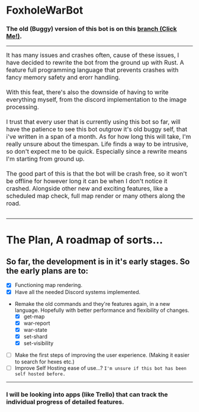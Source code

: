 # FoxholeWarBot

### The old (Buggy) version of this bot is on this [branch (Click Me!)](http://156.67.30.147:3000/Saniee/FoxholeWarBot/src/branch/old-version/). <br>

---

<font size="3">
It has many issues and crashes often, cause of these issues, I have decided to rewrite the bot from the ground up with Rust.
A feature full programming language that prevents crashes with fancy memory safety and erorr handling. <br><br>
With this feat, there's also the downside of having to write everything myself, from the discord implementation to the image processing. <br><br>
I trust that every user that is currently using this bot so far, will have the patience to see this bot outgrow it's old buggy self, that i've written in a span of a month.
As for how long this will take, I'm really unsure about the timespan. Life finds a way to be intrusive, so don't expect me to be quick. Especially since a rewrite means I'm starting from ground up.<br><br>
The good part of this is that the bot will be crash free, so it won't be offline for however long it can be when I don't notice it crashed. Alongside other new and exciting features, like a scheduled map check, full map render or many others along the road.
</font>
<br><br>

---

# The Plan, A roadmap of sorts...

## So far, the development is in it's early stages. So the early plans are to:

- [x] Functioning map rendering.
- [x] Have all the needed Discord systems implemented.
- Remake the old commands and they're features again, in a new language. Hopefully with better performance and flexibility of changes.
  - [x] get-map
  - [x] war-report
  - [x] war-state
  - [x] set-shard
  - [x] set-visibility
- [ ] Make the first steps of improving the user experience. (Making it easier to search for hexes etc.)
- [ ] Improve Self Hosting ease of use...? `I'm unsure if this bot has been self hosted before.`

---

### I will be looking into apps (like Trello) that can track the individual progress of detailed features.
